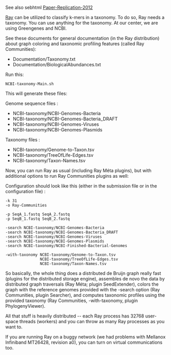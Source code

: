 
See also sebhtml [Paper-Replication-2012](https://github.com/sebhtml/Paper-Replication-2012)

[Ray](https://github.com/sebhtml/ray) can be utilized to classify k-mers in a taxonomy. To do so,
Ray needs a taxonomy. You can use anything for the taxonomy.
At our center, we are using Greengenes and NCBI.

See these documents for general documentation (in the Ray distribution)
 about graph coloring and taxonomic profiling
features (called Ray Communities):

- Documentation/Taxonomy.txt
- Documentation/BiologicalAbundances.txt

Run this:

	NCBI-taxonomy-Main.sh

This will generate these files:

Genome sequence files :
* NCBI-taxonomy/NCBI-Genomes-Bacteria
* NCBI-taxonomy/NCBI-Genomes-Bacteria_DRAFT
* NCBI-taxonomy/NCBI-Genomes-Viruses
* NCBI-taxonomy/NCBI-Genomes-Plasmids

Taxonomy files :
* NCBI-taxonomy/Genome-to-Taxon.tsv
* NCBI-taxonomy/TreeOfLife-Edges.tsv
* NCBI-taxonomy/Taxon-Names.tsv


Now, you can run Ray as usual (including Ray Méta plugins), but with
additional options to run Ray Communities plugins as well:

Configuration should look like this
(either in the submission file or in the configuration file) :


```
-k 31
-o Ray-Communities

-p SeqA_1.fastq SeqA_2.fastq
-p SeqB_1.fastq SeqB_2.fastq

-search NCBI-taxonomy/NCBI-Genomes-Bacteria
-search NCBI-taxonomy/NCBI-Genomes-Bacteria_DRAFT
-search NCBI-taxonomy/NCBI-Genomes-Viruses
-search NCBI-taxonomy/NCBI-Genomes-Plasmids
-search NCBI-taxonomy/NCBI-Finished-Bacterial-Genomes

-with-taxonomy NCBI-taxonomy/Genome-to-Taxon.tsv
	           NCBI-taxonomy/TreeOfLife-Edges.tsv
	           NCBI-taxonomy/Taxon-Names.tsv

```	

So basically, the whole thing does a distributed de Bruijn graph really
fast (plugins for the distributed storage engine), assembles de novo the
data by distributed graph traversals (Ray Méta; plugin SeedExtender),
colors the graph with the reference genomes provided with the -search
option (Ray Communities, plugin Searcher), and computes taxonomic profiles
using the provided taxonomy (Ray Communities, -with-taxonomy, plugin PhylogenyViewer).


All that stuff is heavily distributed -- each Ray process has 32768 user-space threads
(workers) and you can throw as many Ray processes as you want to.


If you are running Ray on a buggy network (we had problems with Mellanox Infiniband MT26428,
revision a0), you can turn on virtual communications too.

